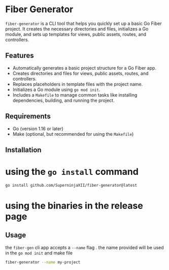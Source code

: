# Fiber Generator

`fiber-generator` is a CLI tool that helps you quickly set up a basic Go Fiber project. It creates the necessary directories and files, initializes a Go module, and sets up templates for views, public assets, routes, and controllers.

## Features

- Automatically generates a basic project structure for a Go Fiber app.
- Creates directories and files for views, public assets, routes, and controllers.
- Replaces placeholders in template files with the project name.
- Initializes a Go module using `go mod init`.
- Includes a `Makefile` to manage common tasks like installing dependencies, building, and running the project.

## Requirements

- Go (version 1.16 or later)
- Make (optional, but recommended for using the `Makefile`)

## Installation

# using the `go install` command 

```bash
go install github.com/SuperninjaXII/fiber-generator@latest
```
# using the binaries in the release page

## Usage
the `fiber-gen` cli app accepts a `--name` flag . the name provided will be used in the `go mod init`
and make file
```bash
fiber-generator --name my-project
```
